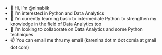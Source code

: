 - 👋 Hi, I’m @ninabiik
- 👀 I’m interested in Python and Data Analytics
- 🌱 I’m currently learning basic to intermediate Python to strengthen my knowledge in the field of Data Analytics too  
- 💞️ I’m looking to collaborate on Data Analytics and some Python techniques
- 📫 You can email me thru my email (karenina dot m dot comia at gmail dot com)

<!---
ninabiik/ninabiik is a ✨ special ✨ repository because its `README.md` (this file) appears on your GitHub profile.
You can click the Preview link to take a look at your changes.
--->
